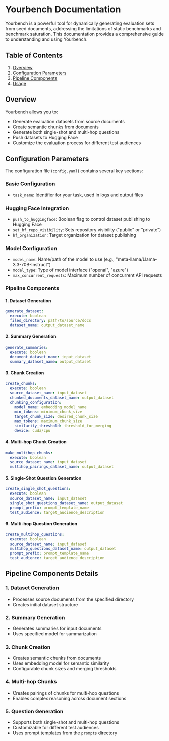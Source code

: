 # Yourbench Documentation

Yourbench is a powerful tool for dynamically generating evaluation sets from seed documents, addressing the limitations of static benchmarks and benchmark saturation. This documentation provides a comprehensive guide to understanding and using Yourbench.

## Table of Contents
1. [Overview](#overview)
2. [Configuration Parameters](#configuration-parameters)
3. [Pipeline Components](#pipeline-components)
4. [Usage](#usage)

## Overview

Yourbench allows you to:
- Generate evaluation datasets from source documents
- Create semantic chunks from documents
- Generate both single-shot and multi-hop questions
- Push datasets to Hugging Face
- Customize the evaluation process for different test audiences

## Configuration Parameters

The configuration file (`config.yaml`) contains several key sections:

### Basic Configuration
- `task_name`: Identifier for your task, used in logs and output files

### Hugging Face Integration
- `push_to_huggingface`: Boolean flag to control dataset publishing to Hugging Face
- `set_hf_repo_visibility`: Sets repository visibility ("public" or "private")
- `hf_organization`: Target organization for dataset publishing

### Model Configuration
- `model_name`: Name/path of the model to use (e.g., "meta-llama/Llama-3.3-70B-Instruct")
- `model_type`: Type of model interface ("openai", "azure")
- `max_concurrent_requests`: Maximum number of concurrent API requests

### Pipeline Components

#### 1. Dataset Generation
```yaml
generate_dataset:
  execute: boolean
  files_directory: path/to/source/docs
  dataset_name: output_dataset_name
```

#### 2. Summary Generation
```yaml
generate_summaries:
  execute: boolean
  document_dataset_name: input_dataset
  summary_dataset_name: output_dataset
```

#### 3. Chunk Creation
```yaml
create_chunks:
  execute: boolean
  source_dataset_name: input_dataset
  chunked_documents_dataset_name: output_dataset
  chunking_configuration:
    model_name: embedding_model_name
    min_tokens: minimum_chunk_size
    target_chunk_size: desired_chunk_size
    max_tokens: maximum_chunk_size
    similarity_threshold: threshold_for_merging
    device: cuda/cpu
```

#### 4. Multi-hop Chunk Creation
```yaml
make_multihop_chunks:
  execute: boolean
  source_dataset_name: input_dataset
  multihop_pairings_dataset_name: output_dataset
```

#### 5. Single-Shot Question Generation
```yaml
create_single_shot_questions:
  execute: boolean
  source_dataset_name: input_dataset
  single_shot_questions_dataset_name: output_dataset
  prompt_prefix: prompt_template_name
  test_audience: target_audience_description
```

#### 6. Multi-hop Question Generation
```yaml
create_multihop_questions:
  execute: boolean
  source_dataset_name: input_dataset
  multihop_questions_dataset_name: output_dataset
  prompt_prefix: prompt_template_name
  test_audience: target_audience_description
```

## Pipeline Components Details

### 1. Dataset Generation
- Processes source documents from the specified directory
- Creates initial dataset structure

### 2. Summary Generation
- Generates summaries for input documents
- Uses specified model for summarization

### 3. Chunk Creation
- Creates semantic chunks from documents
- Uses embedding model for semantic similarity
- Configurable chunk sizes and merging thresholds

### 4. Multi-hop Chunks
- Creates pairings of chunks for multi-hop questions
- Enables complex reasoning across document sections

### 5. Question Generation
- Supports both single-shot and multi-hop questions
- Customizable for different test audiences
- Uses prompt templates from the `prompts` directory